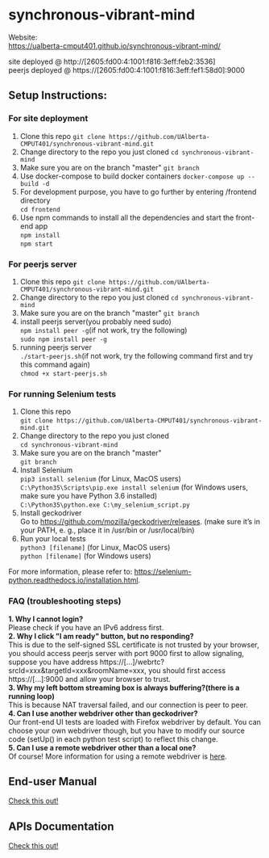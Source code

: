 # synchronous-vibrant-mind

Website:<br />
https://ualberta-cmput401.github.io/synchronous-vibrant-mind/

site deployed @ http://[2605:fd00:4:1001:f816:3eff:feb2:3536]  
peerjs deployed @ https://[2605:fd00:4:1001:f816:3eff:fef1:58d0]:9000

## Setup Instructions:  
### For site deployment 
1. Clone this repo
```git clone https://github.com/UAlberta-CMPUT401/synchronous-vibrant-mind.git```
2. Change directory to the repo you just cloned
```cd synchronous-vibrant-mind```
3. Make sure you are on the branch "master"
```git branch```
4. Use docker-compose to build docker containers
```docker-compose up --build -d```
5. For development purpose, you have to go further by entering /frontend directory<br/>
```cd frontend```
6. Use npm commands to install all the dependencies and start the front-end app<br/>
```npm install```<br/>
```npm start```

### For peerjs server ###
1. Clone this repo
```git clone https://github.com/UAlberta-CMPUT401/synchronous-vibrant-mind.git```
2. Change directory to the repo you just cloned
```cd synchronous-vibrant-mind```
3. Make sure you are on the branch "master"
```git branch```
4. install peerjs server(you probably need sudo)  
```npm install peer -g```(if not work, try the following)  
```sudo npm install peer -g```  
5. running peerjs server  
```./start-peerjs.sh```(if not work, try the following command first and try this command again)  
```chmod +x start-peerjs.sh```

### For running Selenium tests ###
1. Clone this repo<br/>
```git clone https://github.com/UAlberta-CMPUT401/synchronous-vibrant-mind.git```
2. Change directory to the repo you just cloned<br/>
```cd synchronous-vibrant-mind```
3. Make sure you are on the branch "master"<br/>
```git branch```
4. Install Selenium<br/>
```pip3 install selenium``` (for Linux, MacOS users)<br/>
```C:\Python35\Scripts\pip.exe install selenium``` (for Windows users, make sure you have Python 3.6 installed)<br/>
```C:\Python35\python.exe C:\my_selenium_script.py```
5. Install geckodriver<br/>
Go to https://github.com/mozilla/geckodriver/releases. (make sure it’s in your PATH, e. g., place it in /usr/bin or /usr/local/bin)
6. Run your local tests  
```python3 [filename]``` (for Linux, MacOS users)  
```python [filename]``` (for Windows users)

For more information, please refer to: https://selenium-python.readthedocs.io/installation.html.

### FAQ (troubleshooting steps) ###
**1. Why I cannot login?**  
Please check if you have an IPv6 address first.  
**2. Why I click "I am ready" button, but no responding?**  
This is due to the self-signed SSL certificate is not trusted by your browser, you should access peerjs server with port 9000 first to allow signaling,  
suppose you have address https://[...]/webrtc?srcId=xxx&targetId=xxx&roomName=xxx,
you should first access https://[...]:9000 and allow your browser to trust.  
**3. Why my left bottom streaming box is always buffering?(there is a running loop)**  
This is because NAT traversal failed, and our connection is peer to peer.<br/>
**4. Can I use another webdriver other than geckodriver?**<br/>
Our front-end UI tests are loaded with Firefox webdriver by default. You can choose your own webdriver though, but you have to modify our source code (setUp() in each python test script) to reflect this change.<br/>
**5. Can I use a remote webdriver other than a local one?**<br/>
Of course! More information for using a remote webdriver is [here](https://selenium-python.readthedocs.io/getting-started.html#selenium-remote-webdriver).

## End-user Manual
[Check this out!](https://github.com/UAlberta-CMPUT401/synchronous-vibrant-mind/wiki/Storyboarding)

## APIs Documentation
[Check this out!](https://docs.google.com/document/d/14JNNcsNwSdO8bsn4xl_vpxaT6NtAxeh4AfrnCnGDkfE)
